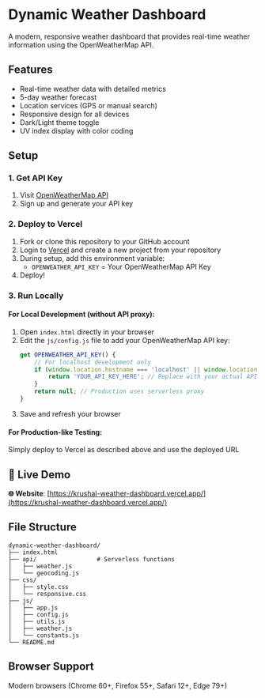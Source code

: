 # Dynamic Weather Dashboard

A modern, responsive weather dashboard that provides real-time weather information using the OpenWeatherMap API.

## Features

- Real-time weather data with detailed metrics
- 5-day weather forecast
- Location services (GPS or manual search)
- Responsive design for all devices
- Dark/Light theme toggle
- UV index display with color coding

## Setup

### 1. Get API Key
1. Visit [OpenWeatherMap API](https://openweathermap.org/api)
2. Sign up and generate your API key

### 2. Deploy to Vercel

1. Fork or clone this repository to your GitHub account
2. Login to [Vercel](https://vercel.com) and create a new project from your repository
3. During setup, add this environment variable:
   - `OPENWEATHER_API_KEY` = Your OpenWeatherMap API Key
4. Deploy!

### 3. Run Locally

#### For Local Development (without API proxy):
1. Open `index.html` directly in your browser
2. Edit the `js/config.js` file to add your OpenWeatherMap API key:
   ```javascript
   get OPENWEATHER_API_KEY() {
       // For localhost development only
       if (window.location.hostname === 'localhost' || window.location.hostname === '127.0.0.1') {
           return 'YOUR_API_KEY_HERE'; // Replace with your actual API key
       }
       return null; // Production uses serverless proxy
   }
   ```
3. Save and refresh your browser

#### For Production-like Testing:
Simply deploy to Vercel as described above and use the deployed URL

## 🚀 Live Demo

**🌐 Website**: [https://krushal-weather-dashboard.vercel.app/](https://krushal-weather-dashboard.vercel.app/)

## File Structure

```
dynamic-weather-dashboard/
├── index.html
├── api/                 # Serverless functions
│   ├── weather.js
│   └── geocoding.js
├── css/
│   ├── style.css
│   └── responsive.css
├── js/
│   ├── app.js
│   ├── config.js
│   ├── utils.js
│   ├── weather.js
│   └── constants.js
└── README.md
```

## Browser Support

Modern browsers (Chrome 60+, Firefox 55+, Safari 12+, Edge 79+)